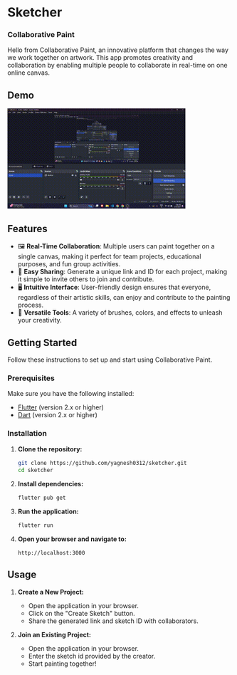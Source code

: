 # Sketcher

### Collaborative Paint

Hello from Collaborative Paint, an innovative platform that changes the way we work together on artwork. This app promotes creativity and collaboration by enabling multiple people to collaborate in real-time on one online canvas.

## Demo

![image](images/video.gif)

## Features

- 🖼️ **Real-Time Collaboration**: Multiple users can paint together on a single canvas, making it perfect for team projects, educational purposes, and fun group activities.
- 🔗 **Easy Sharing**: Generate a unique link and ID for each project, making it simple to invite others to join and contribute.
- 🖥️ **Intuitive Interface**: User-friendly design ensures that everyone, regardless of their artistic skills, can enjoy and contribute to the painting process.
- 🎨 **Versatile Tools**: A variety of brushes, colors, and effects to unleash your creativity.

## Getting Started

Follow these instructions to set up and start using Collaborative Paint.

### Prerequisites

Make sure you have the following installed:

- [Flutter](https://flutter.dev/) (version 2.x or higher)
- [Dart](https://dart.dev/) (version 2.x or higher)

### Installation

1. **Clone the repository:**

   ```bash
   git clone https://github.com/yagnesh0312/sketcher.git
   cd sketcher
   ```

2. **Install dependencies:**

   ```bash
   flutter pub get
   ```

3. **Run the application:**

   ```bash
   flutter run
   ```

4. **Open your browser and navigate to:**
   ```
   http://localhost:3000
   ```

## Usage

1. **Create a New Project:**

   - Open the application in your browser.
   - Click on the "Create Sketch" button.
   - Share the generated link and sketch ID with collaborators.

2. **Join an Existing Project:**
   - Open the application in your browser.
   - Enter the sketch id provided by the creator.
   - Start painting together!
